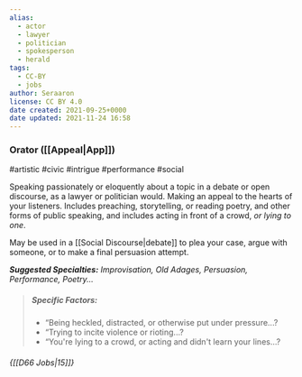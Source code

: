 ```yaml
---
alias:
  - actor
  - lawyer
  - politician
  - spokesperson
  - herald
tags:
  - CC-BY
  - jobs
author: Seraaron
license: CC BY 4.0
date created: 2021-09-25+0000
date updated: 2021-11-24 16:58
---
```


### Orator ([[Appeal|App]])

#artistic #civic #intrigue #performance #social

Speaking passionately or eloquently about a topic in a debate or open discourse, as a lawyer or politician would. Making an appeal to the hearts of your listeners. Includes preaching, storytelling, or reading poetry, and other forms of public speaking, and includes acting in front of a crowd, _or lying to one_.

May be used in a [[Social Discourse|debate]] to plea your case, argue with someone, or to make a final persuasion attempt.

_**Suggested Specialties:** Improvisation, Old Adages, Persuasion, Performance, Poetry..._

> ##### Specific Factors:
>
> - “Being heckled, distracted, or otherwise put under pressure...?
> - “Trying to incite violence or rioting...?
> - “You're lying to a crowd, or acting and didn't learn your lines...?

###### {[[D66 Jobs|15]]}
